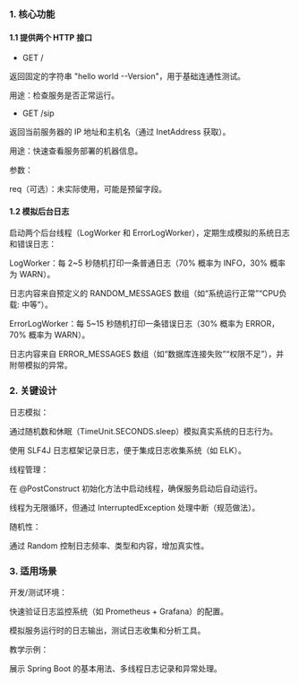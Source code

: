 ### 1. 核心功能
#### 1.1 提供两个 HTTP 接口
- GET /

返回固定的字符串 "hello world --Version"，用于基础连通性测试。
   
用途：检查服务是否正常运行。

- GET /sip

返回当前服务器的 IP 地址和主机名（通过 InetAddress 获取）。

用途：快速查看服务部署的机器信息。

参数：

req（可选）：未实际使用，可能是预留字段。

#### 1.2 模拟后台日志

启动两个后台线程（LogWorker 和 ErrorLogWorker），定期生成模拟的系统日志和错误日志：

LogWorker：每 2~5 秒随机打印一条普通日志（70% 概率为 INFO，30% 概率为 WARN）。

日志内容来自预定义的 RANDOM_MESSAGES 数组（如“系统运行正常”“CPU负载: 中等”）。

ErrorLogWorker：每 5~15 秒随机打印一条错误日志（30% 概率为 ERROR，70% 概率为 WARN）。

日志内容来自 ERROR_MESSAGES 数组（如“数据库连接失败”“权限不足”），并附带模拟的异常。

### 2. 关键设计

日志模拟：

通过随机数和休眠（TimeUnit.SECONDS.sleep）模拟真实系统的日志行为。

使用 SLF4J 日志框架记录日志，便于集成日志收集系统（如 ELK）。

线程管理：

在 @PostConstruct 初始化方法中启动线程，确保服务启动后自动运行。

线程为无限循环，但通过 InterruptedException 处理中断（规范做法）。

随机性：

通过 Random 控制日志频率、类型和内容，增加真实性。

### 3. 适用场景

开发/测试环境：

快速验证日志监控系统（如 Prometheus + Grafana）的配置。

模拟服务运行时的日志输出，测试日志收集和分析工具。

教学示例：

展示 Spring Boot 的基本用法、多线程日志记录和异常处理。